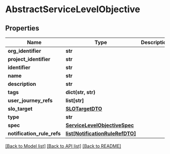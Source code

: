 # AbstractServiceLevelObjective

## Properties
Name | Type | Description | Notes
------------ | ------------- | ------------- | -------------
**org_identifier** | **str** |  | [optional] 
**project_identifier** | **str** |  | [optional] 
**identifier** | **str** |  | 
**name** | **str** |  | 
**description** | **str** |  | [optional] 
**tags** | **dict(str, str)** |  | [optional] 
**user_journey_refs** | **list[str]** |  | 
**slo_target** | [**SLOTargetDTO**](SLOTargetDTO.md) |  | 
**type** | **str** |  | 
**spec** | [**ServiceLevelObjectiveSpec**](ServiceLevelObjectiveSpec.md) |  | 
**notification_rule_refs** | [**list[NotificationRuleRefDTO]**](NotificationRuleRefDTO.md) |  | [optional] 

[[Back to Model list]](../README.md#documentation-for-models) [[Back to API list]](../README.md#documentation-for-api-endpoints) [[Back to README]](../README.md)

